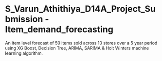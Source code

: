 # S_Varun_Athithiya_D14A_Project_Submission - Item_demand_forecasting
An item level forecast of 50 items sold across 10 stores over a 5 year period using XG Boost, Decision Tree, ARIMA, SARIMA &amp; Holt Winters machine learning algorithm.
